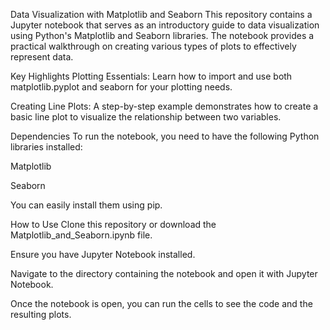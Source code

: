 Data Visualization with Matplotlib and Seaborn
This repository contains a Jupyter notebook that serves as an introductory guide to data visualization using Python's Matplotlib and Seaborn libraries. The notebook provides a practical walkthrough on creating various types of plots to effectively represent data.

Key Highlights
Plotting Essentials: Learn how to import and use both matplotlib.pyplot and seaborn for your plotting needs.

Creating Line Plots: A step-by-step example demonstrates how to create a basic line plot to visualize the relationship between two variables.

Dependencies
To run the notebook, you need to have the following Python libraries installed:

Matplotlib

Seaborn

You can easily install them using pip.

How to Use
Clone this repository or download the Matplotlib_and_Seaborn.ipynb file.

Ensure you have Jupyter Notebook installed.

Navigate to the directory containing the notebook and open it with Jupyter Notebook.

Once the notebook is open, you can run the cells to see the code and the resulting plots.
